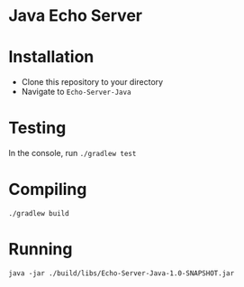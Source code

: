 # Java Echo Server

# Installation

- Clone this repository to your directory
- Navigate to `Echo-Server-Java`

# Testing

In the console, run `./gradlew test`

# Compiling

`./gradlew build`

# Running

`java -jar ./build/libs/Echo-Server-Java-1.0-SNAPSHOT.jar`